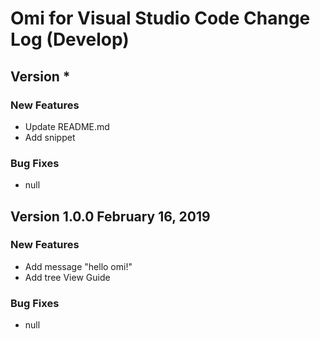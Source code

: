 # Omi for Visual Studio Code Change Log (Develop)

## Version *

### New Features

- Update README.md
- Add snippet

### Bug Fixes

- null

## Version 1.0.0 February 16, 2019

### New Features

- Add message "hello omi!"
- Add tree View Guide

### Bug Fixes

- null




